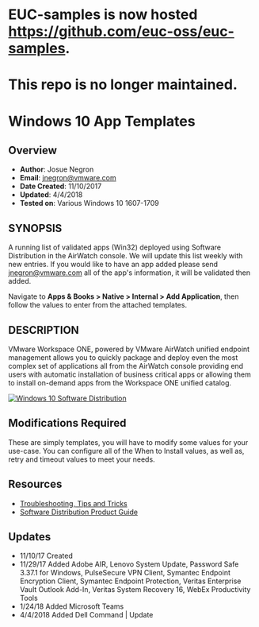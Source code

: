 # EUC-samples is now hosted https://github.com/euc-oss/euc-samples.
# This repo is no longer maintained.

# Windows 10 App Templates

## Overview
- **Author**: Josue Negron
- **Email**: jnegron@vmware.com
- **Date Created**: 11/10/2017
- **Updated**: 4/4/2018
- **Tested on**: Various Windows 10 1607-1709

## SYNOPSIS
A running list of validated apps (Win32) deployed using Software Distribution in the AirWatch console. We will update this list weekly with new entries. If you would like to have an app added please send [jnegron@vmware.com](mailto:jnegron@vmware.com) all of the app's information, it will be validated then added. 

Navigate to **Apps & Books > Native > Internal > Add Application**, then follow the values to enter from the attached templates. 
        
## DESCRIPTION
VMware Workspace ONE, powered by VMware AirWatch unified endpoint management allows you to quickly package and deploy even the most complex set of applications all from the AirWatch console providing end users with automatic installation of business critical apps or allowing them to install on-demand apps from the Workspace ONE unified catalog. 

[![Windows 10 Software Distribution](https://img.youtube.com/vi/-wW0371d8Wc/0.jpg)](https://www.youtube.com/watch?v=-wW0371d8Wc)
	
## Modifications Required
These are simply templates, you will have to modify some values for your use-case. You can configure all of the When to Install values, as well as, retry and timeout values to meet your needs. 

        
## Resources
- [Troubleshooting, Tips and Tricks](https://airwatch.zendesk.com/entries/103598667-Software-Distribution-Tips-and-Troubleshooting)
- [Software Distribution Product Guide](https://my.air-watch.com/help/9.2/en/Content/Core_Guides/MAM/C/Win32_SofDist_Dscrptn.htm)

## Updates

- 11/10/17 Created
- 11/29/17 Added Adobe AIR, Lenovo System Update, Password Safe 3.37.1 for Windows, PulseSecure VPN Client, Symantec Endpoint Encryption Client, Symantec Endpoint Protection, Veritas Enterprise Vault Outlook Add-In, Veritas System Recovery 16, WebEx Productivity Tools
- 1/24/18 Added Microsoft Teams 
- 4/4/2018 Added Dell Command | Update



